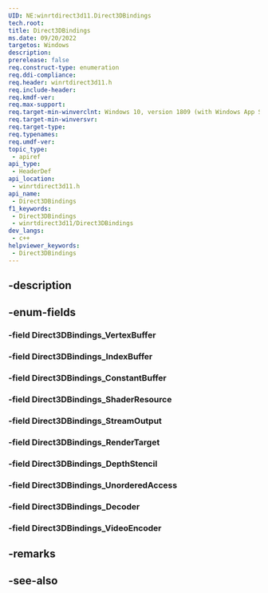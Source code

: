 ```yaml
---
UID: NE:winrtdirect3d11.Direct3DBindings
tech.root: 
title: Direct3DBindings
ms.date: 09/20/2022
targetos: Windows
description: 
prerelease: false
req.construct-type: enumeration
req.ddi-compliance: 
req.header: winrtdirect3d11.h
req.include-header: 
req.kmdf-ver: 
req.max-support: 
req.target-min-winverclnt: Windows 10, version 1809 (with Windows App SDK 1.0 Preview 1 or later)
req.target-min-winversvr: 
req.target-type: 
req.typenames: 
req.umdf-ver: 
topic_type:
 - apiref
api_type:
 - HeaderDef
api_location:
 - winrtdirect3d11.h
api_name:
 - Direct3DBindings
f1_keywords:
 - Direct3DBindings
 - winrtdirect3d11/Direct3DBindings
dev_langs:
 - c++
helpviewer_keywords:
 - Direct3DBindings
---
```


## -description

## -enum-fields

### -field Direct3DBindings_VertexBuffer

### -field Direct3DBindings_IndexBuffer

### -field Direct3DBindings_ConstantBuffer

### -field Direct3DBindings_ShaderResource

### -field Direct3DBindings_StreamOutput

### -field Direct3DBindings_RenderTarget

### -field Direct3DBindings_DepthStencil

### -field Direct3DBindings_UnorderedAccess

### -field Direct3DBindings_Decoder

### -field Direct3DBindings_VideoEncoder

## -remarks

## -see-also

